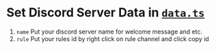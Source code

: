 # Set Discord Server Data in [`data.ts`](../data.ts)

1. `name` Put your discord server name for welcome message and etc.
2. `rule` Put your rules id by right click on rule channel and click copy id

